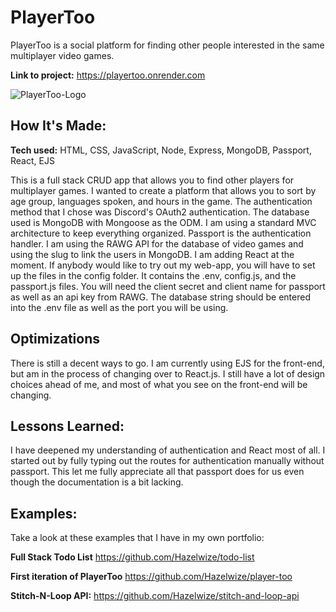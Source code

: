 # PlayerToo

PlayerToo is a social platform for finding other people interested in the same multiplayer video games. 

**Link to project:** https://playertoo.onrender.com


![PlayerToo-Logo](https://user-images.githubusercontent.com/97214996/180891251-d5d67224-eaf0-40f1-8339-33a1a8e4e74d.png)


## How It's Made:

**Tech used:** HTML, CSS, JavaScript, Node, Express, MongoDB, Passport, React, EJS

This is a full stack CRUD app that allows you to find other players for multiplayer games. I wanted to create a platform that allows you to sort by age group, languages spoken, and hours in the game. The authentication method that I chose was Discord's OAuth2 authentication. The database used is MongoDB with Mongoose as the ODM. I am using a standard MVC architecture to keep everything organized. Passport is the authentication handler. I am using the RAWG API for the database of video games and using the slug to link the users in MongoDB. I am adding React at the moment. If anybody would like to try out my web-app, you will have to set up the files in the config folder. It contains the .env, config.js, and the passport.js files. You will need the client secret and client name for passport as well as an api key from RAWG. The database string should be entered into the .env file as well as the port you will be using.
## Optimizations

There is still a decent ways to go. I am currently using EJS for the front-end, but am in the process of changing over to React.js. I still have a lot of design choices ahead of me, and most of what you see on the front-end will be changing. 
## Lessons Learned:

I have deepened my understanding of authentication and React most of all. I started out by fully typing out the routes for authentication manually without passport. This let me fully appreciate all that passport does for us even though the documentation is a bit lacking. 

## Examples:
Take a look at these examples that I have in my own portfolio:

**Full Stack Todo List** https://github.com/Hazelwize/todo-list

**First iteration of PlayerToo** https://github.com/Hazelwize/player-too

**Stitch-N-Loop API:** https://github.com/Hazelwize/stitch-and-loop-api



